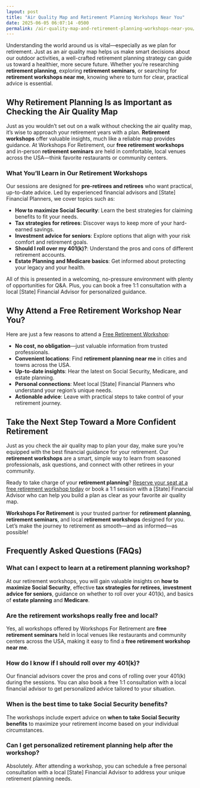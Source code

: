 ```yaml
---
layout: post
title: "Air Quality Map and Retirement Planning Workshops Near You"
date: 2025-06-05 06:07:14 -0500
permalink: /air-quality-map-and-retirement-planning-workshops-near-you/
---
```

Understanding the world around us is vital—especially as we plan for retirement. Just as an air quality map helps us make smart decisions about our outdoor activities, a well-crafted retirement planning strategy can guide us toward a healthier, more secure future. Whether you’re researching **retirement planning**, exploring **retirement seminars**, or searching for **retirement workshops near me**, knowing where to turn for clear, practical advice is essential.

## Why Retirement Planning Is as Important as Checking the Air Quality Map

Just as you wouldn’t set out on a walk without checking the air quality map, it’s wise to approach your retirement years with a plan. **Retirement workshops** offer valuable insights, much like a reliable map provides guidance. At Workshops For Retirement, our **free retirement workshops** and in-person **retirement seminars** are held in comfortable, local venues across the USA—think favorite restaurants or community centers.

### What You’ll Learn in Our Retirement Workshops

Our sessions are designed for **pre-retirees and retirees** who want practical, up-to-date advice. Led by experienced financial advisors and [State] Financial Planners, we cover topics such as:

- **How to maximize Social Security**: Learn the best strategies for claiming benefits to fit your needs.
- **Tax strategies for retirees**: Discover ways to keep more of your hard-earned savings.
- **Investment advice for seniors**: Explore options that align with your risk comfort and retirement goals.
- **Should I roll over my 401(k)?**: Understand the pros and cons of different retirement accounts.
- **Estate Planning and Medicare basics**: Get informed about protecting your legacy and your health.

All of this is presented in a welcoming, no-pressure environment with plenty of opportunities for Q&A. Plus, you can book a free 1:1 consultation with a local [State] Financial Advisor for personalized guidance.

## Why Attend a Free Retirement Workshop Near You?

Here are just a few reasons to attend a [Free Retirement Workshop](https://workshopsforretirement.com/):

- **No cost, no obligation**—just valuable information from trusted professionals.
- **Convenient locations**: Find **retirement planning near me** in cities and towns across the USA.
- **Up-to-date insights**: Hear the latest on Social Security, Medicare, and estate planning.
- **Personal connections**: Meet local [State] Financial Planners who understand your region’s unique needs.
- **Actionable advice**: Leave with practical steps to take control of your retirement journey.

## Take the Next Step Toward a More Confident Retirement

Just as you check the air quality map to plan your day, make sure you’re equipped with the best financial guidance for your retirement. Our **retirement workshops** are a smart, simple way to learn from seasoned professionals, ask questions, and connect with other retirees in your community.

Ready to take charge of your **retirement planning**? [Reserve your seat at a free retirement workshop today](https://workshopsforretirement.com/) or book a 1:1 session with a [State] Financial Advisor who can help you build a plan as clear as your favorite air quality map.

**Workshops For Retirement** is your trusted partner for **retirement planning**, **retirement seminars**, and local **retirement workshops** designed for you. Let’s make the journey to retirement as smooth—and as informed—as possible!

## Frequently Asked Questions (FAQs)

### What can I expect to learn at a retirement planning workshop?

At our retirement workshops, you will gain valuable insights on **how to maximize Social Security**, effective **tax strategies for retirees**, **investment advice for seniors**, guidance on whether to roll over your 401(k), and basics of **estate planning** and **Medicare**.

### Are the retirement workshops really free and local?

Yes, all workshops offered by Workshops For Retirement are **free retirement seminars** held in local venues like restaurants and community centers across the USA, making it easy to find a **free retirement workshop near me**.

### How do I know if I should roll over my 401(k)?

Our financial advisors cover the pros and cons of rolling over your 401(k) during the sessions. You can also book a free 1:1 consultation with a local financial advisor to get personalized advice tailored to your situation.

### When is the best time to take Social Security benefits?

The workshops include expert advice on **when to take Social Security benefits** to maximize your retirement income based on your individual circumstances.

### Can I get personalized retirement planning help after the workshop?

Absolutely. After attending a workshop, you can schedule a free personal consultation with a local [State] Financial Advisor to address your unique retirement planning needs.

<script type="application/ld+json">
{
  "@context": "https://schema.org",
  "@type": "BlogPosting",
  "headline": "Air Quality Map and Retirement Planning Workshops Near You",
  "description": "Workshops For Retirement offers no-cost, in-person educational sessions on retirement planning, covering Social Security, tax strategies, and investment advice for retirees across the USA.",
  "author": {
    "@type": "Person",
    "name": "Workshops For Retirement"
  },
  "publisher": {
    "@type": "Person",
    "name": "Workshops For Retirement"
  },
  "mainEntityOfPage": {
    "@type": "WebPage",
    "@id": "https://workshopsforretirement.com/"
  },
  "datePublished": "2024-06-01",
  "dateModified": "2024-06-01",
  "keywords": "Retirement planning, Retirement seminars, Retirement Workshops, Retirement planning near me, Free retirement workshop, How to maximize Social Security, Tax strategies for retirees, Financial advisor for retirement, Investment advice for seniors, Should I roll over my 401(k)?, Best way to retire with $500k, When to take Social Security benefits, Estate planning seminar, Medicare, Social Security, Estate Planning",
  "articleBody": "Understanding the world around us is vital—especially as we plan for retirement. Just as an air quality map helps us make smart decisions about our outdoor activities, a well-crafted retirement planning strategy can guide us toward a healthier, more secure future. Whether you’re researching retirement planning, exploring retirement seminars, or searching for retirement workshops in your area, knowing where to turn for clear, practical advice is essential.\n\nWhy Retirement Planning Is as Important as Checking the Air Quality Map\nJust as you wouldn’t set out on a walk without checking the air quality map, it’s wise to approach your retirement years with a plan. Retirement workshops offer valuable insights, much like a reliable map provides guidance. At Workshops For Retirement, our free, in-person retirement seminars are held in comfortable, local venues across the USA—think favorite restaurants or community centers.\n\nWhat You’ll Learn in Our Retirement Workshops\nOur sessions are designed for pre-retirees and retirees who want practical, up-to-date advice. Led by experienced financial advisors and [State] Financial Planners, we cover topics such as how to maximize Social Security, tax strategies for retirees, investment advice for seniors, should I roll over my 401(k)?, estate planning and Medicare basics.\n\nAll of this is presented in a welcoming, no-pressure environment with plenty of opportunities for Q&A. Plus, you can book a free 1:1 consultation with a local [State] Financial Advisor for personalized guidance.\n\nWhy Attend a Free Retirement Workshop Near You?\nHere are just a few reasons to attend a Free Retirement Workshop: no cost, no obligation; convenient locations; up-to-date insights; personal connections; actionable advice.\n\nTake the Next Step Toward a More Confident Retirement\nJust as you check the air quality map to plan your day, make sure you’re equipped with the best financial guidance for your retirement. Our retirement workshops are a smart, simple way to learn from seasoned professionals, ask questions, and connect with other retirees in your community.\n\nReady to take charge of your retirement planning? Reserve your seat at a free retirement workshop today or book a 1:1 session with a [State] Financial Advisor who can help you build a plan as clear as your favorite air quality map."
}
</script>

<script type="application/ld+json">
{
  "@context": "https://schema.org",
  "@type": "FAQPage",
  "mainEntity": [
    {
      "@type": "Question",
      "name": "What can I expect to learn at a retirement planning workshop?",
      "acceptedAnswer": {
        "@type": "Answer",
        "text": "At our retirement workshops, you will gain valuable insights on how to maximize Social Security, effective tax strategies for retirees, investment advice for seniors, guidance on whether to roll over your 401(k), and basics of estate planning and Medicare."
      }
    },
    {
      "@type": "Question",
      "name": "Are the retirement workshops really free and local?",
      "acceptedAnswer": {
        "@type": "Answer",
        "text": "Yes, all workshops offered by Workshops For Retirement are free retirement seminars held in local venues like restaurants and community centers across the USA, making it easy to find a free retirement workshop near me."
      }
    },
    {
      "@type": "Question",
      "name": "How do I know if I should roll over my 401(k)?",
      "acceptedAnswer": {
        "@type": "Answer",
        "text": "Our financial advisors cover the pros and cons of rolling over your 401(k) during the sessions. You can also book a free 1:1 consultation with a local financial advisor to get personalized advice tailored to your situation."
      }
    },
    {
      "@type": "Question",
      "name": "When is the best time to take Social Security benefits?",
      "acceptedAnswer": {
        "@type": "Answer",
        "text": "The workshops include expert advice on when to take Social Security benefits to maximize your retirement income based on your individual circumstances."
      }
    },
    {
      "@type": "Question",
      "name": "Can I get personalized retirement planning help after the workshop?",
      "acceptedAnswer": {
        "@type": "Answer",
        "text": "Absolutely. After attending a workshop, you can schedule a free personal consultation with a local [State] Financial Advisor to address your unique retirement planning needs."
      }
    }
  ]
}
</script>